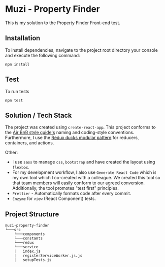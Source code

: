 Muzi - Property Finder
======================

This is my solution to the Property Finder Front-end test.

## Installation
To install dependencies, navigate to the project root directory your console and execute the following command:
```shell
npm install
```

## Test
To run tests
```shell
npm test
```

## Solution / Tech Stack
The project was created using `create-react-app`. This project conforms to the [Air BnB style guide's](https://github.com/airbnb/javascript) naming and coding-style conventions. Furthermore, I use the [Redux ducks modular pattern](https://github.com/erikras/ducks-modular-redux) for reducers, containers, and actions.

Other:
* I use `sass` to manage `css`, `bootstrap` and have created the layout using `flexbox`.
* For my development workflow, I also use `Generate React Code` which is my own tool which I co-created with a colleague. We created this tool so that team members will easily conform to our agreed conversion. Additionally, the tool promotes "test first" principles.
* `Prettier` - Automatically formats code after every commit.
* `Enzyme` for `view` (React Component) tests.

## Project Structure
```
muzi-property-finder
└───src
    └───components
    └───constants
    └───redux
    └───service
    |   index.js
    |   registerServiceWorker.js.js
    |   setupTests.js
```

